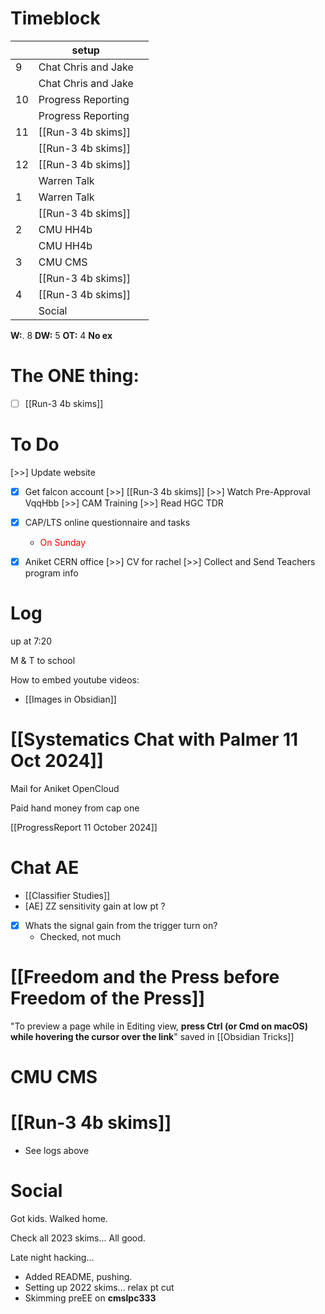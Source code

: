# Timeblock

|     | setup               |     |
| --- | ------------------- | --- |
| 9   | Chat Chris and Jake |     |
|     | Chat Chris and Jake |     |
| 10  | Progress Reporting  |     |
|     | Progress Reporting  |     |
| 11  | [[Run-3 4b skims]]  |     |
|     | [[Run-3 4b skims]]  |     |
| 12  | [[Run-3 4b skims]]  |     |
|     | Warren Talk         |     |
| 1   | Warren Talk         |     |
|     | [[Run-3 4b skims]]  |     |
| 2   | CMU HH4b            |     |
|     | CMU HH4b            |     |
| 3   | CMU CMS             |     |
|     | [[Run-3 4b skims]]  |     |
| 4   | [[Run-3 4b skims]]  |     |
|     | Social              |     |

**W:**. 8 
**DW:** 5 
**OT:** 4
**No ex**

# The ONE thing: 
- [ ] [[Run-3 4b skims]]


# To Do
 [>>] Update website
- [x] Get falcon account 
 [>>]  [[Run-3 4b skims]]
 [>>] Watch Pre-Approval VqqHbb
 [>>] CAM Training
 [>>] Read HGC TDR
- [x]  CAP/LTS online questionnaire and tasks
	- <font color=red>On Sunday</font>
- [x] Aniket CERN office
 [>>] CV for rachel
 [>>] Collect and Send Teachers program info


# Log

up at 7:20

M & T to school

How to embed youtube videos:
- [[Images in Obsidian]]

# [[Systematics Chat with Palmer 11 Oct 2024]]

Mail for Aniket OpenCloud

Paid hand money from cap one

[[ProgressReport 11 October 2024]]

# Chat AE
-  [[Classifier Studies]]
- [AE] ZZ sensitivity gain at low pt ?
- [x] Whats the signal gain from the trigger turn on?
	- Checked, not much

# [[Freedom and the Press before Freedom of the Press]]

"To preview a page while in Editing view, **press Ctrl (or Cmd on macOS) while hovering the cursor over the link**" saved in [[Obsidian Tricks]]

# CMU CMS


# [[Run-3 4b skims]]
- See logs above


# Social

Got kids.  Walked home.

Check all 2023 skims... All good. 

Late night hacking...
- Added README, pushing. 
- Setting up 2022 skims... relax pt cut
- Skimming preEE on **cmslpc333**